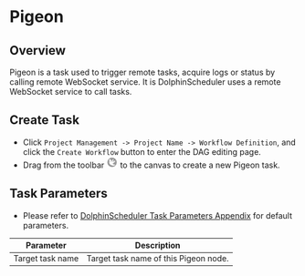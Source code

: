 # Pigeon

## Overview

Pigeon is a task used to trigger remote tasks, acquire logs or status by calling remote WebSocket service. It is DolphinScheduler uses a remote WebSocket service to call tasks.

## Create Task

- Click `Project Management -> Project Name -> Workflow Definition`, and click the `Create Workflow` button to enter the DAG editing page.
- Drag from the toolbar <img src="../../../../img/pigeon.png" width="20"/> to the canvas to create a new Pigeon task.

## Task Parameters

- Please refer to [DolphinScheduler Task Parameters Appendix](appendix.md#default-task-parameters) for default parameters.

|  **Parameter**   |            **Description**            |
|------------------|---------------------------------------|
| Target task name | Target task name of this Pigeon node. |

